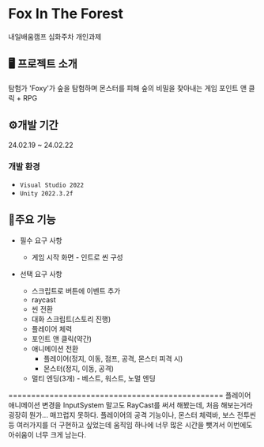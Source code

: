 # Fox In The Forest
내일배움캠프 심화주차 개인과제

## 🖥️ 프로젝트 소개
탐험가 'Foxy'가 숲을 탐험하며 몬스터를 피해 숲의 비밀을 찾아내는 게임
포인트 앤 클릭 + RPG
<br>


## ⚙️개발 기간
24.02.19 ~ 24.02.22


### 개발 환경
- `Visual Studio 2022`
- `Unity 2022.3.2f`

## 📌주요 기능
* 필수 요구 사항
  * 게임 시작 화면 - 인트로 씬 구성
     
* 선택 요구 사항
  * 스크립트로 버튼에 이벤트 추가
  * raycast
  * 씬 전환
  * 대화 스크립트(스토리 진행)
  * 플레이어 체력
  * 포인트 앤 클릭(약간)
  * 애니메이션 전환
    - 플레이어(정지, 이동, 점프, 공격, 몬스터 피격 시)
    - 몬스터(정지, 이동, 공격)
  * 멀티 엔딩(3개) - 베스트, 워스트, 노멀 엔딩
 
 ===============================================
 플레이어 애니메이션 변경을 InputSystem 말고도 RayCast를 써서 해봤는데, 처음 해보는거라 굉장히 뭔가... 매끄럽지 못하다.
 플레이어의 공격 기능이나, 몬스터 체력바, 보스 전투씬 등 여러가지를 더 구현하고 싶었는데 움직임 하나에 너무 많은 시간을 뺏겨서 이번에도 아쉬움이 너무 크게 남는다.
 
